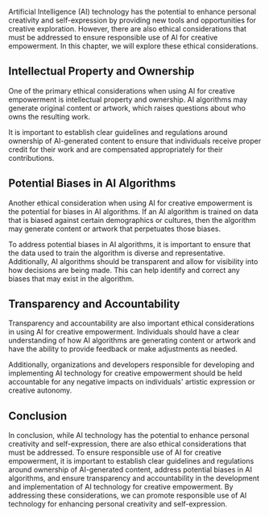 
Artificial Intelligence (AI) technology has the potential to enhance personal creativity and self-expression by providing new tools and opportunities for creative exploration. However, there are also ethical considerations that must be addressed to ensure responsible use of AI for creative empowerment. In this chapter, we will explore these ethical considerations.

Intellectual Property and Ownership
-----------------------------------

One of the primary ethical considerations when using AI for creative empowerment is intellectual property and ownership. AI algorithms may generate original content or artwork, which raises questions about who owns the resulting work.

It is important to establish clear guidelines and regulations around ownership of AI-generated content to ensure that individuals receive proper credit for their work and are compensated appropriately for their contributions.

Potential Biases in AI Algorithms
---------------------------------

Another ethical consideration when using AI for creative empowerment is the potential for biases in AI algorithms. If an AI algorithm is trained on data that is biased against certain demographics or cultures, then the algorithm may generate content or artwork that perpetuates those biases.

To address potential biases in AI algorithms, it is important to ensure that the data used to train the algorithm is diverse and representative. Additionally, AI algorithms should be transparent and allow for visibility into how decisions are being made. This can help identify and correct any biases that may exist in the algorithm.

Transparency and Accountability
-------------------------------

Transparency and accountability are also important ethical considerations in using AI for creative empowerment. Individuals should have a clear understanding of how AI algorithms are generating content or artwork and have the ability to provide feedback or make adjustments as needed.

Additionally, organizations and developers responsible for developing and implementing AI technology for creative empowerment should be held accountable for any negative impacts on individuals' artistic expression or creative autonomy.

Conclusion
----------

In conclusion, while AI technology has the potential to enhance personal creativity and self-expression, there are also ethical considerations that must be addressed. To ensure responsible use of AI for creative empowerment, it is important to establish clear guidelines and regulations around ownership of AI-generated content, address potential biases in AI algorithms, and ensure transparency and accountability in the development and implementation of AI technology for creative empowerment. By addressing these considerations, we can promote responsible use of AI technology for enhancing personal creativity and self-expression.
